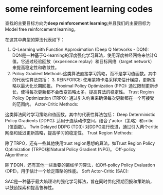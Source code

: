 # some reinforcement learning codes

查找的主要目标方向为**deep reinforcement learning**;并且我们的主要目标为 Model  free reinforcement learning。

在这其中典型的算法代表如下：

1. Q-Learning with Function Approximation (Deep Q Networks - DQN):
DQN是一种基于Q-learning的深度强化学习算法，使用深度神经网络来估计Q值。它通过经验回放（experience replay）和目标网络（target network）来提高稳定性和收敛性。
2. Policy Gradient Methods:这类算法直接学习策略，而不是学习值函数。其中的代表性算法包括：
	3. REINFORCE: 使用蒙特卡洛采样来估计梯度，更新策略以最大化长期回报。
Proximal Policy Optimization (PPO): 通过限制更新步长，使得每次更新都不会改变策略太多，提高算法的稳定性。
Trust Region Policy Optimization (TRPO): 通过引入约束来确保每次更新都在一个可接受的范围内。
Actor-Critic Methods:

这类算法同时学习策略和值函数。其中的代表性算法包括：
Deep Deterministic Policy Gradients (DDPG): 适用于连续动作空间，结合了actor（策略）和critic（值函数）。
Twin Delayed DDPG (TD3): 对DDPG进行改进，通过引入两个critic网络和延迟更新策略，提高学习的稳定性。
Trust Region Methods:

除了TRPO，还有一些其他使用trust region思想的算法，如Trust Region Policy Optimization (TRPO)和Natural Policy Gradient (NPG)。
Off-policy Algorithms:

除了DQN，还有其他一些重要的离线学习算法，如Off-policy Policy Evaluation (OPE)，用于估计一个给定策略的性能。
Soft Actor-Critic (SAC):

SAC是一种基于最大熵理论的强化学习算法，旨在同时优化预期回报和策略熵，以鼓励探索和提高鲁棒性。
<!--stackedit_data:
eyJoaXN0b3J5IjpbMjI5MDMwMDAyLC03NTQ4ODkyODBdfQ==
-->